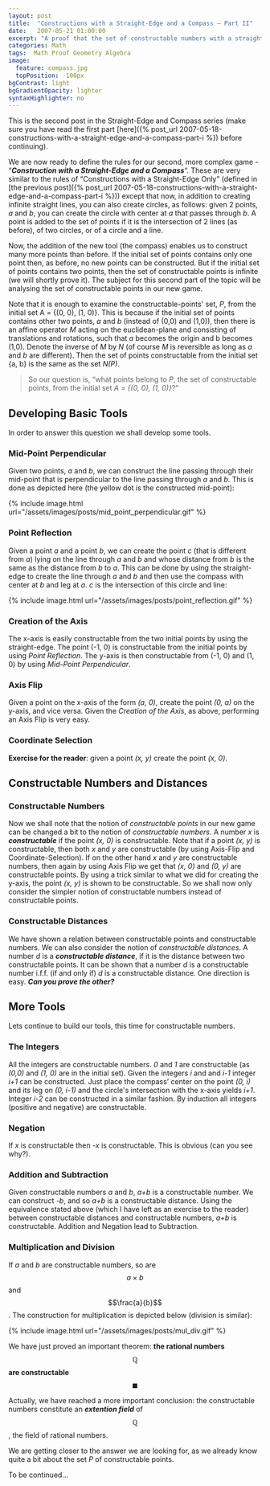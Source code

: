 ```yaml
---
layout: post
title:  "Constructions with a Straight-Edge and a Compass – Part II"
date:   2007-05-21 01:00:00
excerpt: "A proof that the set of constructable numbers with a straight-edge from a set of rational points is a set of rational points."
categories: Math
tags:  Math Proof Geometry Algebra
image:
  feature: compass.jpg
  topPosition: -100px
bgContrast: light
bgGradientOpacity: lighter
syntaxHighlighter: no
---
```

This is the second post in the Straight-Edge and Compass series (make sure you have read the first part [here]({% post_url 2007-05-18-constructions-with-a-straight-edge-and-a-compass-part-i %}) before continuing).

We are now ready to define the rules for our second, more complex game - “***Construction with a Straight-Edge and a Compass***“. These are very similar to the rules of “Constructions with a Straight-Edge Only” (defined in [the previous post]({% post_url 2007-05-18-constructions-with-a-straight-edge-and-a-compass-part-i %})) except that now, in addition to creating infinite straight lines, you can also create circles, as follows: given 2 points, *a* and *b*, you can create the circle with center at *a* that passes through *b*. A point is added to the set of points if it is the intersection of 2 lines (as before), of two circles, or of a circle and a line.

Now, the addition of the new tool (the compass) enables us to construct many more points than before. If the initial set of points contains only one point then, as before, no new points can be constructed. But if the initial set of points contains two points, then the set of constructable points is infinite (we will shortly prove it). The subject for this second part of the topic will be analysing the set of constructable points in our new game.

Note that it is enough to examine the constructable-points' set, *P*, from the initial set A = {(0, 0), (1, 0)}. This is because if the initial set of points contains other two points, *a* and *b* (instead of (0,0) and (1,0)), then there is an affine operator *M* acting on the euclidean-plane and consisting of translations and rotations, such that *a* becomes the origin and b becomes (1,0). Denote the inverse of *M* by *N* (of course *M* is reversible as long as *a* and *b* are different). Then the set of points constructable from the initial set {a, b} is the same as the set *N(P)*.

> So our question is, “what points belong to *P*, the set of constructable points, from the initial set *A = {(0, 0), (1, 0)}*?”

## Developing Basic Tools

In order to answer this question we shall develop some tools.

### Mid-Point Perpendicular

Given two points, *a* and *b*, we can construct the line passing through their mid-point that is perpendicular to the line passing through *a* and *b*. This is done as depicted here (the yellow dot is the constructed mid-point):

{% include image.html url="/assets/images/posts/mid_point_perpendicular.gif" %}

### Point Reflection

Given a point *a* and a point *b*, we can create the point *c* (that is different from *a*) lying on the line through *a* and *b* and whose distance from *b* is the same as the distance from *b* to *a*. This can be done by using the straight-edge to create the line through *a* and *b* and then use the compass with center at *b* and leg at *a*. *c* is the intersection of this circle and line:

{% include image.html url="/assets/images/posts/point_reflection.gif" %}

### Creation of the Axis

The x-axis is easily constructable from the two initial points by using the straight-edge. The point (-1, 0) is constructable from the initial points by using *Point Reflection*. The y-axis is then constructable from (-1, 0) and (1, 0) by using *Mid-Point Perpendicular*.

### Axis Flip

Given a point on the x-axis of the form *(a, 0)*, create the point *(0, a)* on the y-axis, and vice versa. Given the *Creation of the Axis*, as above, performing an Axis Flip is very easy.

### Coordinate Selection
__Exercise for the reader__: given a point *(x, y)* create the point *(x, 0)*.

## Constructable Numbers and Distances

### Constructable Numbers
Now we shall note that the notion of *constructable points* in our new game can be changed a bit to the notion of *constructable numbers*. A number *x* is ***constructable*** if the point *(x, 0)* is constructable. Note that if a point *(x, y)* is constructable, then both *x* and *y* are constructable (by using Axis-Flip and Coordinate-Selection). If on the other hand *x* and *y* are constructable numbers, then again by using Axis Flip we get that *(x, 0)* and *(0, y)* are constructable points. By using a trick similar to what we did for creating the y-axis, the point *(x, y)* is shown to be constructable. So we shall now only consider the simpler notion of constructable numbers instead of constructable points.

### Constructable Distances
We have shown a relation between constructable points and constructable numbers. We can also consider the notion of *constructable distances*. A number *d* is a ***constructable distance***, if it is the distance between two constructable points. It can be shown that a number *d* is a constructable number i.f.f. (if and only if) *d* is a constructable distance. One direction is easy. ***Can you prove the other?***

## More Tools

Lets continue to build our tools, this time for constructable numbers.

### The Integers

All the integers are constructable numbers. *0* and *1* are constructable (as *(0,0)* and *(1, 0)* are in the initial set). Given the integers *i* and and *i-1* integer *i+1* can be constructed. Just place the compass’ center on the point *(0, i)* and its leg on *(0, i-1)* and the circle's intersection with the x-axis yields *i+1*. Integer *i-2* can be constructed in a similar fashion. By induction all integers (positive and negative) are constructable.

### Negation

If *x* is constructable then *-x* is constructable. This is obvious (can you see why?).

### Addition and Subtraction

Given constructable numbers *a* and *b*, *a+b* is a constructable number. We can construct *-b*, and so *a+b* is a constructable distance. Using the equivalence stated above (which I have left as an exercise to the reader) between constructable distances and constructable numbers, *a+b* is constructable. Addition and Negation lead to Subtraction.

### Multiplication and Division

If *a* and *b* are constructable numbers, so are $$a \times b$$ and $$\frac{a}{b}$$. The construction for multiplication is depicted below (division is similar):

{% include image.html url="/assets/images/posts/mul_div.gif" %}

We have just proved an important theorem: **the rational numbers $$\mathbb{Q}$$ are constructable** $$\blacksquare$$

Actually, we have reached a more important conclusion: the constructable numbers constitute an ***extention field*** of $$\mathbb{Q}$$, the field of rational numbers.

We are getting closer to the answer we are looking for, as we already know quite a bit about the set *P* of constructable points.

To be continued...